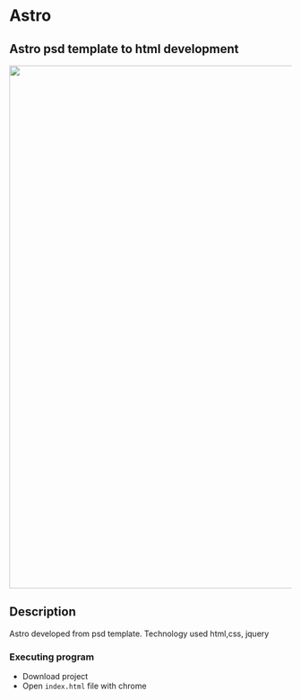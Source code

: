 # Astro

## Astro psd template to html development

<img src="https://res.cloudinary.com/dl1sztvng/image/upload/v1723944786/ctyszgur2z3hzanqhduf.png" width="931"/>

## Description

Astro developed from psd template. Technology used html,css, jquery

### Executing program

- Download project
- Open `index.html` file with chrome
